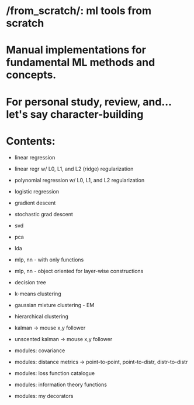 # /from_scratch/: ml tools from scratch
# Manual implementations for fundamental ML methods and concepts.
# For personal study, review, and... let's say character-building

# Contents:
- linear regression
- linear regr w/ L0, L1, and L2 (ridge) regularization
- polynomial regression w/ L0, L1, and L2 regularization
- logistic regression 

- gradient descent
- stochastic grad descent

- svd 
- pca
- lda
- mlp, nn - with only functions
- mlp, nn - object oriented for layer-wise constructions
- decision tree
- k-means clustering
- gaussian mixture clustering - EM
- hierarchical clustering

- kalman -> mouse x,y follower
- unscented kalman -> mouse x,y follower

- modules: covariance
- modules: distance metrics -> point-to-point, point-to-distr, distr-to-distr
- modules: loss function catalogue
- modules: information theory functions
- modules: my decorators

